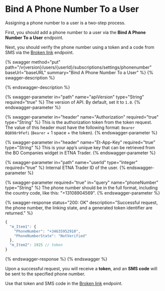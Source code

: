 # Bind A Phone Number To a User

Assigning a phone number to a user is a two-step process.&#x20;

First, you should add a phone number to a user via the **Bind A Phone Number To a User** endpoint.&#x20;

Next, you should verify the phone number using a token and a code from SMS via the [Broken link](broken-reference "mention") endpoint.

{% swagger method="put" path="/v{version}/users/{userId}/subscriptions/settings/phonenumber" baseUrl="baseURL" summary="Bind A Phone Number To a User" %}
{% swagger-description %}

{% endswagger-description %}

{% swagger-parameter in="path" name="apiVersion" type="String" required="true" %}
The version of API. By default, set it to `1.0`.
{% endswagger-parameter %}

{% swagger-parameter in="header" name="Authorization" required="true" type="String" %}
This is the authorization token from the token request. The value of this header must have the following format: `Bearer BQ898r9fefi` (`Bearer` + 1 space + the token).
{% endswagger-parameter %}

{% swagger-parameter in="header" name="Et-App-Key" required="true" type="String" %}
This is your app’s unique key that can be retrieved from the BO Companies widget in ETNA Trader.
{% endswagger-parameter %}

{% swagger-parameter in="path" name="userId" type="Integer" required="true" %}
Internal ETNA Trader ID of the user.
{% endswagger-parameter %}

{% swagger-parameter required="true" in="query" name="phoneNumber" type="String" %}
The phone number should be in the full format, including the country code, like this: "+13108904569".
{% endswagger-parameter %}

{% swagger-response status="200: OK" description="Successful request, the phone number, the linking state, and a generated token identifier are returned." %}
```javascript
{
  "m_Item1": {
    "PhoneNumber": "+34635952910",
    "PhoneNumberState": "NotVerified"
  },
  "m_Item2": 1925 // token
}
```
{% endswagger-response %}
{% endswagger %}

Upon a successful request, you will receive a **token**, and an **SMS code** will be sent to the specified phone number.&#x20;

Use that token and SMS code in the [Broken link](broken-reference "mention") endpoint.
